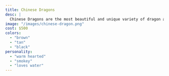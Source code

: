 ```yaml
---
title: Chinese Dragons
desc: |
  Chinese Dragons are the most beautiful and unique variety of dragon around. Impress your friends and purchase one now.
image: "/images/chinese-dragon.png"
cost: $500
colors:
  - "brown"
  - "tan"
  - "black"
personality:
  - "warm hearted"
  - "smokey"
  - "loves water"
---
```

